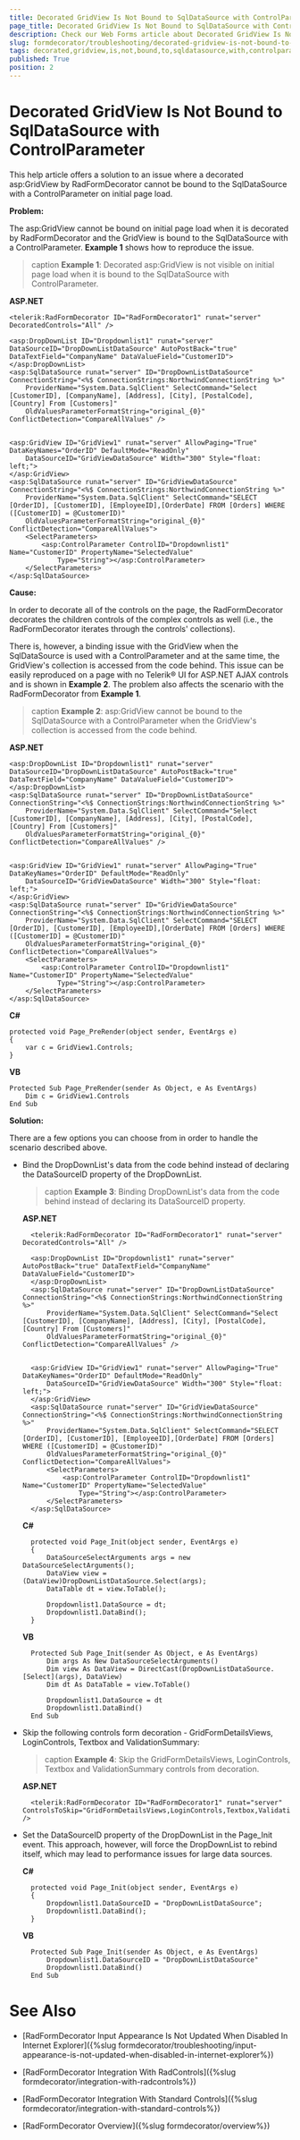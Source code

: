 ```yaml
---
title: Decorated GridView Is Not Bound to SqlDataSource with ControlParameter 
page_title: Decorated GridView Is Not Bound to SqlDataSource with ControlParameter - RadFormDecorator
description: Check our Web Forms article about Decorated GridView Is Not Bound to SqlDataSource with ControlParameter.
slug: formdecorator/troubleshooting/decorated-gridview-is-not-bound-to-sqldatasource-with-controlparameter
tags: decorated,gridview,is,not,bound,to,sqldatasource,with,controlparameter 
published: True
position: 2
---
```


# Decorated GridView Is Not Bound to SqlDataSource with ControlParameter 

This help article offers a solution to an issue where a decorated asp:GridView by RadFormDecorator cannot be bound to the SqlDataSource with a ControlParameter on initial page load.

**Problem:**

The asp:GridView cannot be bound on initial page load when it is decorated by RadFormDecorator and the GridView is bound to the SqlDataSource with a ControlParameter. **Example 1** shows how to reproduce the issue.

>caption **Example 1**: Decorated asp:GridView is not visible on initial page load when it is bound to the SqlDataSource with ControlParameter.

**ASP.NET**

	<telerik:RadFormDecorator ID="RadFormDecorator1" runat="server" DecoratedControls="All" />

	<asp:DropDownList ID="Dropdownlist1" runat="server" DataSourceID="DropDownListDataSource" AutoPostBack="true" DataTextField="CompanyName" DataValueField="CustomerID">
	</asp:DropDownList>
	<asp:SqlDataSource runat="server" ID="DropDownListDataSource" ConnectionString="<%$ ConnectionStrings:NorthwindConnectionString %>"
		ProviderName="System.Data.SqlClient" SelectCommand="Select [CustomerID], [CompanyName], [Address], [City], [PostalCode], [Country] From [Customers]"
		OldValuesParameterFormatString="original_{0}" ConflictDetection="CompareAllValues" />


	<asp:GridView ID="GridView1" runat="server" AllowPaging="True" DataKeyNames="OrderID" DefaultMode="ReadOnly"
		DataSourceID="GridViewDataSource" Width="300" Style="float: left;">
	</asp:GridView>
	<asp:SqlDataSource runat="server" ID="GridViewDataSource" ConnectionString="<%$ ConnectionStrings:NorthwindConnectionString %>"
		ProviderName="System.Data.SqlClient" SelectCommand="SELECT [OrderID], [CustomerID], [EmployeeID],[OrderDate] FROM [Orders] WHERE ([CustomerID] = @CustomerID)"
		OldValuesParameterFormatString="original_{0}" ConflictDetection="CompareAllValues">
		<SelectParameters>
			<asp:ControlParameter ControlID="Dropdownlist1" Name="CustomerID" PropertyName="SelectedValue"
				Type="String"></asp:ControlParameter>
		</SelectParameters>
	</asp:SqlDataSource>


**Cause:**

In order to decorate all of the controls on the page, the RadFormDecorator decorates the children controls of the complex controls as well (i.e., the RadFormDecorator iterates through the controls' collections). 

There is, however, a binding issue with the GridView when the SqlDataSource is used with a ControlParameter and at the same time, the GridView's collection is accessed from the code behind. This issue can be easily reproduced on a page with no Telerik® UI for ASP.NET AJAX controls and is shown in **Example 2**. The problem also affects the scenario with the RadFormDecorator from **Example 1**.

>caption **Example 2**: asp:GridView cannot be bound to the SqlDataSource with a ControlParameter when the GridView's collection is accessed from the code behind.

**ASP.NET**

	<asp:DropDownList ID="Dropdownlist1" runat="server" DataSourceID="DropDownListDataSource" AutoPostBack="true" DataTextField="CompanyName" DataValueField="CustomerID">
	</asp:DropDownList>
	<asp:SqlDataSource runat="server" ID="DropDownListDataSource" ConnectionString="<%$ ConnectionStrings:NorthwindConnectionString %>"
		ProviderName="System.Data.SqlClient" SelectCommand="Select [CustomerID], [CompanyName], [Address], [City], [PostalCode], [Country] From [Customers]"
		OldValuesParameterFormatString="original_{0}" ConflictDetection="CompareAllValues" />


	<asp:GridView ID="GridView1" runat="server" AllowPaging="True" DataKeyNames="OrderID" DefaultMode="ReadOnly"
		DataSourceID="GridViewDataSource" Width="300" Style="float: left;">
	</asp:GridView>
	<asp:SqlDataSource runat="server" ID="GridViewDataSource" ConnectionString="<%$ ConnectionStrings:NorthwindConnectionString %>"
		ProviderName="System.Data.SqlClient" SelectCommand="SELECT [OrderID], [CustomerID], [EmployeeID],[OrderDate] FROM [Orders] WHERE ([CustomerID] = @CustomerID)"
		OldValuesParameterFormatString="original_{0}" ConflictDetection="CompareAllValues">
		<SelectParameters>
			<asp:ControlParameter ControlID="Dropdownlist1" Name="CustomerID" PropertyName="SelectedValue"
				Type="String"></asp:ControlParameter>
		</SelectParameters>
	</asp:SqlDataSource>

**C#**

	protected void Page_PreRender(object sender, EventArgs e)
	{
		var c = GridView1.Controls;
	}

**VB**

	Protected Sub Page_PreRender(sender As Object, e As EventArgs)
		Dim c = GridView1.Controls
	End Sub


**Solution:**

There are a few options you can choose from in order to handle the scenario described above.

* Bind the DropDownList's data from the code behind instead of declaring the DataSourceID property of the DropDownList.

	>caption **Example 3**: Binding DropDownList's data from the code behind instead of declaring its DataSourceID property.

	**ASP.NET**

		<telerik:RadFormDecorator ID="RadFormDecorator1" runat="server" DecoratedControls="All" />

		<asp:DropDownList ID="Dropdownlist1" runat="server" AutoPostBack="true" DataTextField="CompanyName" DataValueField="CustomerID">
		</asp:DropDownList>
		<asp:SqlDataSource runat="server" ID="DropDownListDataSource" ConnectionString="<%$ ConnectionStrings:NorthwindConnectionString %>"
			ProviderName="System.Data.SqlClient" SelectCommand="Select [CustomerID], [CompanyName], [Address], [City], [PostalCode], [Country] From [Customers]"
			OldValuesParameterFormatString="original_{0}" ConflictDetection="CompareAllValues" />


		<asp:GridView ID="GridView1" runat="server" AllowPaging="True" DataKeyNames="OrderID" DefaultMode="ReadOnly"
			DataSourceID="GridViewDataSource" Width="300" Style="float: left;">
		</asp:GridView>
		<asp:SqlDataSource runat="server" ID="GridViewDataSource" ConnectionString="<%$ ConnectionStrings:NorthwindConnectionString %>"
			ProviderName="System.Data.SqlClient" SelectCommand="SELECT [OrderID], [CustomerID], [EmployeeID],[OrderDate] FROM [Orders] WHERE ([CustomerID] = @CustomerID)"
			OldValuesParameterFormatString="original_{0}" ConflictDetection="CompareAllValues">
			<SelectParameters>
				<asp:ControlParameter ControlID="Dropdownlist1" Name="CustomerID" PropertyName="SelectedValue"
					Type="String"></asp:ControlParameter>
			</SelectParameters>
		</asp:SqlDataSource>

	**C#**

		protected void Page_Init(object sender, EventArgs e)
		{
			DataSourceSelectArguments args = new DataSourceSelectArguments();
			DataView view = (DataView)DropDownListDataSource.Select(args);
			DataTable dt = view.ToTable();

			Dropdownlist1.DataSource = dt;
			Dropdownlist1.DataBind();
		}

	**VB**

		Protected Sub Page_Init(sender As Object, e As EventArgs)
			Dim args As New DataSourceSelectArguments()
			Dim view As DataView = DirectCast(DropDownListDataSource.[Select](args), DataView)
			Dim dt As DataTable = view.ToTable()

			Dropdownlist1.DataSource = dt
			Dropdownlist1.DataBind()
		End Sub

* Skip the following controls form decoration - GridFormDetailsViews, LoginControls, Textbox and ValidationSummary:

	>caption **Example 4**: Skip the GridFormDetailsViews, LoginControls, Textbox and ValidationSummary controls from decoration.

	**ASP.NET**

		<telerik:RadFormDecorator ID="RadFormDecorator1" runat="server" ControlsToSkip="GridFormDetailsViews,LoginControls,Textbox,ValidationSummary" />

* Set the DataSourceID property of the DropDownList in the Page_Init event. This approach, however, will force the DropDownList to rebind itself, which may lead to performance issues for large data sources.

	**C#**

		protected void Page_Init(object sender, EventArgs e)
		{
			Dropdownlist1.DataSourceID = "DropDownListDataSource";
			Dropdownlist1.DataBind();
		}

	**VB**

		Protected Sub Page_Init(sender As Object, e As EventArgs)
			Dropdownlist1.DataSourceID = "DropDownListDataSource"
			Dropdownlist1.DataBind()
		End Sub


# See Also

 * [RadFormDecorator Input Appearance Is Not Updated When Disabled In Internet Explorer]({%slug formdecorator/troubleshooting/input-appearance-is-not-updated-when-disabled-in-internet-explorer%})

 * [RadFormDecorator Integration With RadControls]({%slug formdecorator/integration-with-radcontrols%})

 * [RadFormDecorator Integration With Standard Controls]({%slug formdecorator/integration-with-standard-controls%})

 * [RadFormDecorator Overview]({%slug formdecorator/overview%})
